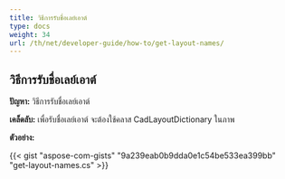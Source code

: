 ```yaml
---
title: วิธีการรับชื่อเลย์เอาต์
type: docs
weight: 34
url: /th/net/developer-guide/how-to/get-layout-names/
---
```


## **วิธีการรับชื่อเลย์เอาต์**

**ปัญหา:** วิธีการรับชื่อเลย์เอาต์

**เคล็ดลับ:** เพื่อรับชื่อเลย์เอาต์ จะต้องใช้คลาส CadLayoutDictionary ในภาพ

**ตัวอย่าง:**

{{< gist "aspose-com-gists" "9a239eab0b9dda0e1c54be533ea399bb" "get-layout-names.cs" >}}
